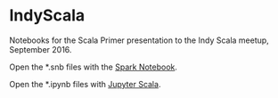 # IndyScala

Notebooks for the Scala Primer presentation to the Indy Scala meetup, September 2016.

Open the \*.snb files with the [Spark Notebook](https://github.com/andypetrella/spark-notebook).

Open the \*.ipynb files with [Jupyter Scala](https://github.com/alexarchambault/jupyter-scala).
